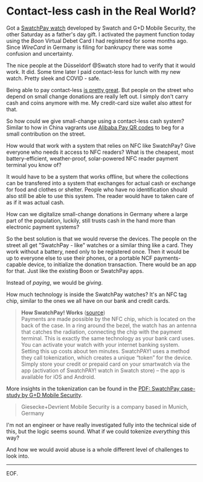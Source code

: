 # Contact-less cash in the Real World?

Got a [SwatchPay watch][1] developed by Swatch and G+D Mobile Security, the other Saturday as a father's day gift. I activated the payment function today using the _Boon_ Virtual Debet Card I had registered for some months ago. Since _WireCard_ in Germany is filing for bankrupcy there was some confusion and uncertainty.

The nice people at the Düsseldorf @Swatch store had to verify that it would work. It did. Some time later I paid contact-less for lunch with my new watch. Pretty sleek and COVID - safe.

Being able to pay contact-less [is pretty great][2]. But people on the street who depend on small change donations are really left out. I simply don't carry cash and coins anymore with me. My credit-card size wallet also attest for that. 

So how could we give small-change using a contact-less cash system? Similar to how in China vagrants use [Alibaba Pay QR codes][3] to beg for a small contribution on the street.

How would that work with a system that relies on NFC like SwatchPay? Give everyone who needs it access to NFC readers? What is the cheapest, most battery-efficient, weather-proof, solar-powered NFC reader payment terminal you know of?

It would have to be a system that works offline, but where the collections can be transfered into a system that exchanges for actual cash or exchange for food and clothes or shelter. People who have no identification should also still be able to use this system. The reader would have to taken care of as if it was actual cash.

How can we digitalize small-change donations in Germany where a large part of the population, luckily, still trusts cash in the hand more than electronic payment systems?

So the best solution is that we would reverse the devices. The people on the street all get "SwatchPay - like" watches or a similar thing like a card. They work without a battery, need only to be registered once. Then it would be up to everyone else to use their phones, or a portable NCF payments-capable device, to initialize the donation transaction. There would be an app for that. Just like the existing Boon or SwatchPay apps. 

Instead of _paying_, we would be _giving_.

How much technology is inside the SwatchPay watches? It's an NFC tag chip, similar to the ones we all have on our bank and credit cards.

> **How SwatchPay! Works** ([source][2])      
Payments are made possible by the NFC chip, which is located on the back of the case. In a ring around the bezel, the watch has an antenna that catches the radiation, connecting the chip with the payment terminal. This is exactly the same technology as your bank card uses. You can activate your watch with your internet banking system. Setting this up costs about ten minutes. SwatchPAY! uses a method they call tokenization, which creates a unique “token” for the device. Simply store your credit or prepaid card on your smartwatch via the app (activation of SwatchPAY! watch in Swatch store) – the app is available for iOS and Android.

More insights in the tokenization can be found in the [PDF: SwatchPay case-study by G+D Mobile Security][4].

> Giesecke+Devrient Mobile Security is a company based in Munich, Germany

I'm not an engineer or have really investigated fully into the technical side of this, but the logic seems sound. What if we could tokenize _everything_ this way?

And how we would avoid abuse is a whole different level of challenges to look into.

[1]: <https://www.gi-de.com/en/de/mobile-security/solutions/end-to-end-solutions/swatchpay/> "How SwatchPay works"
[2]: <https://monochrome-watches.com/swatchpay-will-make-watches-useful-again-opinion/> "Opinion: SwatchPAY! Will Make Watches Useful Again"
[3]: <https://www.ibtimes.co.uk/beggars-china-now-accepting-donations-via-mobile-payments-qr-codes-1618396> "QR Qodes used by vagrants can be abused too"
[4]: <hyper://86fcdeb5ebb4a720f4e5b66fbab67a8051ddf09659cd2622cdeb0de8c4d41267/blog/Case%20Study%20Swatch.pdf> "SwatchPay Case Study by G+D Mobile Security (PDF)"

---

EOF.